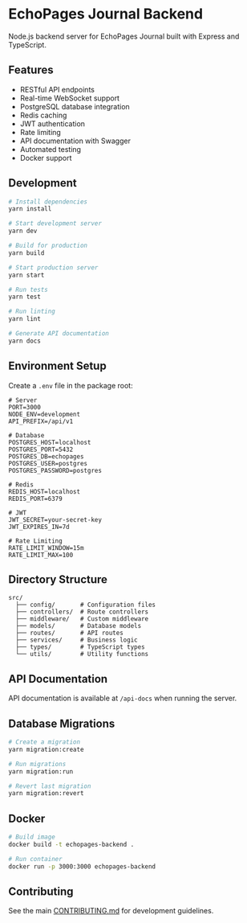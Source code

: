 # EchoPages Journal Backend

Node.js backend server for EchoPages Journal built with Express and TypeScript.

## Features

- RESTful API endpoints
- Real-time WebSocket support
- PostgreSQL database integration
- Redis caching
- JWT authentication
- Rate limiting
- API documentation with Swagger
- Automated testing
- Docker support

## Development

```bash
# Install dependencies
yarn install

# Start development server
yarn dev

# Build for production
yarn build

# Start production server
yarn start

# Run tests
yarn test

# Run linting
yarn lint

# Generate API documentation
yarn docs
```

## Environment Setup

Create a `.env` file in the package root:

```env
# Server
PORT=3000
NODE_ENV=development
API_PREFIX=/api/v1

# Database
POSTGRES_HOST=localhost
POSTGRES_PORT=5432
POSTGRES_DB=echopages
POSTGRES_USER=postgres
POSTGRES_PASSWORD=postgres

# Redis
REDIS_HOST=localhost
REDIS_PORT=6379

# JWT
JWT_SECRET=your-secret-key
JWT_EXPIRES_IN=7d

# Rate Limiting
RATE_LIMIT_WINDOW=15m
RATE_LIMIT_MAX=100
```

## Directory Structure

```
src/
  ├── config/       # Configuration files
  ├── controllers/  # Route controllers
  ├── middleware/   # Custom middleware
  ├── models/       # Database models
  ├── routes/       # API routes
  ├── services/     # Business logic
  ├── types/        # TypeScript types
  └── utils/        # Utility functions
```

## API Documentation

API documentation is available at `/api-docs` when running the server.

## Database Migrations

```bash
# Create a migration
yarn migration:create

# Run migrations
yarn migration:run

# Revert last migration
yarn migration:revert
```

## Docker

```bash
# Build image
docker build -t echopages-backend .

# Run container
docker run -p 3000:3000 echopages-backend
```

## Contributing

See the main [CONTRIBUTING.md](../CONTRIBUTING.md) for development guidelines.
